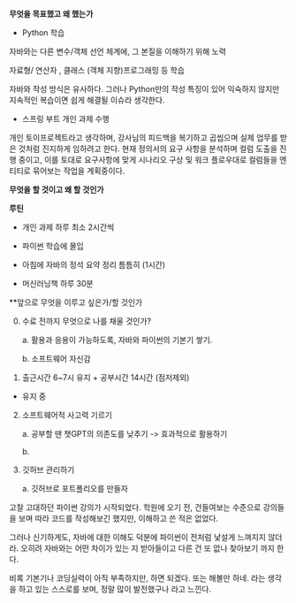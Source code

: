**무엇을 목표했고 왜 했는가**

- Python 학습

자바와는 다른 변수/객체 선언 체계에, 그 본질을 이해하기 위해 노력

자료형/ 연산자 , 클래스 (객체 지향)프로그래밍 등 학습

자바와 작성 방식은 유사하다. 그러나 Python만의 작성 특징이 있어 익숙하지 않지만 지속적인 복습이면 쉽게 해결될 이슈라 생각한다.



- 스프링 부트 개인 과제 수행

개인 토이프로젝트라고 생각하며, 강사님의 피드백을 복기하고 곱씹으며 실제 업무를 받은 것처럼 진지하게 임하려고 한다. 현재 정의서의 요구 사항을 분석하며 컬럼 도출을 진행 중이고, 이를 토대로 요구사항에 맞게 시나리오 구상 및 워크 플로우대로 컬럼들을 엔티티로 묶어보는 작업을 계획중이다.





**무엇을 할 것이고 왜 할 것인가**

**루틴**

- 개인 과제 하루 최소 2시간씩

- 파이썬 학습에 몰입

- 아침에 자바의 정석 요약 정리 틈틈히 (1시간)

- 머신러닝책 하루 30분





**앞으로 무엇을 이루고 싶은가/할 것인가

0. 수료 전까지 무엇으로 나를 채울 것인가?

   a. 활용과 응용이 가능하도록, 자바와 파이썬의 기본기 쌓기.

   b. 소프트웨어 자신감



1. 출근시간 6~7시 유지 + 공부시간 14시간 (점저제외)

- 유지 중



2. 소프트웨어적 사고력 기르기

   a. 공부할 땐 챗GPT의 의존도를 낮추기  -> 효과적으로 활용하기

   b.



3. 깃허브 관리하기

   a. 깃허브로 포트폴리오를 만들자



고찰
고대하던 파이썬 강의가 시작되었다. 학원에 오기 전, 건들여보는 수준으로 강의들을 보며 따라 코드를 작성해보긴 했지만, 이해하고 쓴 적은 없었다.

그러나 신기하게도,  자바에 대한 이해도 덕분에 파이썬이 전처럼 낯설게 느껴지지 않더라. 오히려 자바와는 어떤 차이가 있는 지 받아들이고 다른 건 또 없나 찾아보기 까지 한다.

비록 기본기나 코딩실력이 아직 부족하지만,  하면 되겠다. 또는 해볼만 하네. 라는 생각을 하고 있는 스스로를 보며, 정말 많이 발전했구나 라고 느낀다. 